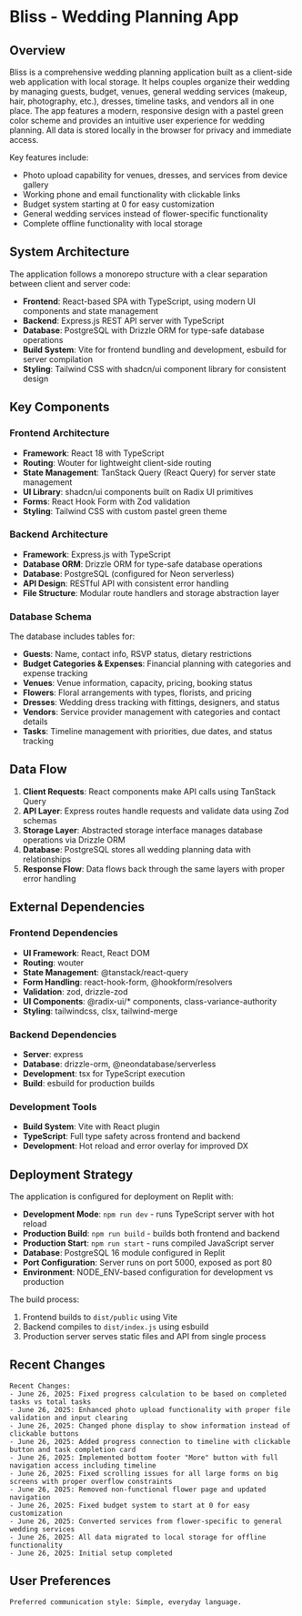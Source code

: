 # Bliss - Wedding Planning App

## Overview

Bliss is a comprehensive wedding planning application built as a client-side web application with local storage. It helps couples organize their wedding by managing guests, budget, venues, general wedding services (makeup, hair, photography, etc.), dresses, timeline tasks, and vendors all in one place. The app features a modern, responsive design with a pastel green color scheme and provides an intuitive user experience for wedding planning. All data is stored locally in the browser for privacy and immediate access.

Key features include:
- Photo upload capability for venues, dresses, and services from device gallery
- Working phone and email functionality with clickable links
- Budget system starting at 0 for easy customization
- General wedding services instead of flower-specific functionality
- Complete offline functionality with local storage

## System Architecture

The application follows a monorepo structure with a clear separation between client and server code:

- **Frontend**: React-based SPA with TypeScript, using modern UI components and state management
- **Backend**: Express.js REST API server with TypeScript
- **Database**: PostgreSQL with Drizzle ORM for type-safe database operations
- **Build System**: Vite for frontend bundling and development, esbuild for server compilation
- **Styling**: Tailwind CSS with shadcn/ui component library for consistent design

## Key Components

### Frontend Architecture
- **Framework**: React 18 with TypeScript
- **Routing**: Wouter for lightweight client-side routing
- **State Management**: TanStack Query (React Query) for server state management
- **UI Library**: shadcn/ui components built on Radix UI primitives
- **Forms**: React Hook Form with Zod validation
- **Styling**: Tailwind CSS with custom pastel green theme

### Backend Architecture
- **Framework**: Express.js with TypeScript
- **Database ORM**: Drizzle ORM for type-safe database operations
- **Database**: PostgreSQL (configured for Neon serverless)
- **API Design**: RESTful API with consistent error handling
- **File Structure**: Modular route handlers and storage abstraction layer

### Database Schema
The database includes tables for:
- **Guests**: Name, contact info, RSVP status, dietary restrictions
- **Budget Categories & Expenses**: Financial planning with categories and expense tracking
- **Venues**: Venue information, capacity, pricing, booking status
- **Flowers**: Floral arrangements with types, florists, and pricing
- **Dresses**: Wedding dress tracking with fittings, designers, and status
- **Vendors**: Service provider management with categories and contact details
- **Tasks**: Timeline management with priorities, due dates, and status tracking

## Data Flow

1. **Client Requests**: React components make API calls using TanStack Query
2. **API Layer**: Express routes handle requests and validate data using Zod schemas
3. **Storage Layer**: Abstracted storage interface manages database operations via Drizzle ORM
4. **Database**: PostgreSQL stores all wedding planning data with relationships
5. **Response Flow**: Data flows back through the same layers with proper error handling

## External Dependencies

### Frontend Dependencies
- **UI Framework**: React, React DOM
- **Routing**: wouter
- **State Management**: @tanstack/react-query
- **Form Handling**: react-hook-form, @hookform/resolvers
- **Validation**: zod, drizzle-zod
- **UI Components**: @radix-ui/* components, class-variance-authority
- **Styling**: tailwindcss, clsx, tailwind-merge

### Backend Dependencies
- **Server**: express
- **Database**: drizzle-orm, @neondatabase/serverless
- **Development**: tsx for TypeScript execution
- **Build**: esbuild for production builds

### Development Tools
- **Build System**: Vite with React plugin
- **TypeScript**: Full type safety across frontend and backend
- **Development**: Hot reload and error overlay for improved DX

## Deployment Strategy

The application is configured for deployment on Replit with:

- **Development Mode**: `npm run dev` - runs TypeScript server with hot reload
- **Production Build**: `npm run build` - builds both frontend and backend
- **Production Start**: `npm run start` - runs compiled JavaScript server
- **Database**: PostgreSQL 16 module configured in Replit
- **Port Configuration**: Server runs on port 5000, exposed as port 80
- **Environment**: NODE_ENV-based configuration for development vs production

The build process:
1. Frontend builds to `dist/public` using Vite
2. Backend compiles to `dist/index.js` using esbuild
3. Production server serves static files and API from single process

## Recent Changes

```
Recent Changes:
- June 26, 2025: Fixed progress calculation to be based on completed tasks vs total tasks
- June 26, 2025: Enhanced photo upload functionality with proper file validation and input clearing
- June 26, 2025: Changed phone display to show information instead of clickable buttons
- June 26, 2025: Added progress connection to timeline with clickable button and task completion card
- June 26, 2025: Implemented bottom footer "More" button with full navigation access including timeline
- June 26, 2025: Fixed scrolling issues for all large forms on big screens with proper overflow constraints
- June 26, 2025: Removed non-functional flower page and updated navigation
- June 26, 2025: Fixed budget system to start at 0 for easy customization
- June 26, 2025: Converted services from flower-specific to general wedding services
- June 26, 2025: All data migrated to local storage for offline functionality
- June 26, 2025: Initial setup completed
```

## User Preferences

```
Preferred communication style: Simple, everyday language.
```